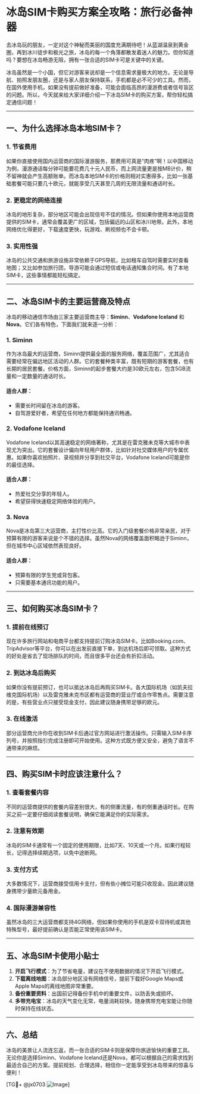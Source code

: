 # 冰岛SIM卡购买方案全攻略：旅行必备神器

去冰岛玩的朋友，一定对这个神秘而美丽的国度充满期待吧！从蓝湖温泉到黄金圈，再到冰川徒步和极光之旅，冰岛的每一个角落都散发着迷人的魅力。但你知道吗？要想在冰岛畅游无阻，拥有一张合适的SIM卡可是关键中的关键。

冰岛虽然是一个小国，但它对游客来说却是一个信息需求量极大的地方。无论是导航、拍照发朋友圈，还是与家人朋友保持联系，手机都是必不可少的工具。然而，在国外使用手机，如果没有提前做好准备，可能会面临高昂的漫游费或者信号盲区的问题。所以，今天就来给大家详细介绍一下冰岛SIM卡的购买方案，帮你轻松搞定通信问题！

---

## 一、为什么选择冰岛本地SIM卡？

### 1. 节省费用
如果你直接使用国内运营商的国际漫游服务，那费用可真是“肉疼”啊！以中国移动为例，漫游通话每分钟可能要花费几十元人民币，而上网流量更是按MB计价，稍不留神就会产生高额账单。而冰岛本地SIM卡的价格则相对实惠得多，比如一张基础套餐可能只要几十欧元，就能享受几天甚至几周的无限流量和通话时长。

### 2. 更稳定的网络连接
冰岛的地形复杂，部分地区可能会出现信号不佳的情况。但如果你使用本地运营商提供的SIM卡，通常会覆盖更广的区域，包括偏远的山区和冰川地带。此外，本地网络优化得更好，下载速度更快，玩游戏、刷视频也不会卡顿。

### 3. 实用性强
冰岛的公共交通和旅游设施非常依赖于GPS导航，比如租车自驾时需要实时查看地图；又比如参加旅行团，导游可能会通过短信或电话通知集合时间。有了本地SIM卡，这些事情都能轻松搞定。

---

## 二、冰岛SIM卡的主要运营商及特点

冰岛的移动通信市场由三家主要运营商主导：**Siminn**、**Vodafone Iceland** 和 **Nova**。它们各有特色，下面我们就来逐一分析：

### 1. Siminn
作为冰岛最大的运营商，Siminn提供最全面的服务网络，覆盖范围广，尤其适合需要经常在偏远地区活动的人群。它的套餐种类丰富，既有短期的游客套餐，也有长期的居民套餐。价格方面，Siminn的起步套餐大约是30欧元左右，包含5GB流量和一定数量的通话时长。

#### 适合人群：
- 需要长时间留在冰岛的游客。
- 自驾游爱好者，希望在任何地方都能保持通讯畅通。

### 2. Vodafone Iceland
Vodafone Iceland以其高速稳定的网络著称，尤其是在雷克雅未克等大城市中表现尤为突出。它的套餐设计偏向年轻用户群体，比如针对社交媒体用户的专属优惠。如果你喜欢拍照片、录视频并分享到社交平台，Vodafone Iceland可能是你的最佳选择。

#### 适合人群：
- 热爱社交分享的年轻人。
- 希望获得快速稳定网络体验的用户。

### 3. Nova
Nova是冰岛第三大运营商，主打性价比高。它的入门级套餐价格非常亲民，对于预算有限的游客来说是个不错的选择。虽然Nova的网络覆盖面积略逊于Siminn，但在城市中心区域依然表现良好。

#### 适合人群：
- 预算有限的学生党或背包客。
- 只需要基本通讯功能的用户。

---

## 三、如何购买冰岛SIM卡？

### 1. 提前在线预订
现在许多旅行网站和电商平台都支持提前订购冰岛SIM卡。比如Booking.com、TripAdvisor等平台，你可以在出发前直接下单，到达机场后即可领取。这种方式的好处是省去了现场排队的时间，而且很多平台还会有折扣活动。

### 2. 到达冰岛后购买
如果你没有提前预订，也可以抵达冰岛后再购买SIM卡。各大国际机场（如凯夫拉维克国际机场）以及雷克雅未克市区都有运营商的营业厅或合作零售点。需要注意的是，有些营业点只接受现金支付，因此建议随身携带足够的欧元。

### 3. 在线激活
部分运营商允许你在收到SIM卡后通过官方网站进行激活操作。只需输入SIM卡序列号，并按照指引完成注册即可开始使用。这种方式既方便又安全，避免了语言不通带来的麻烦。

---

## 四、购买SIM卡时应该注意什么？

### 1. 查看套餐内容
不同的运营商提供的套餐内容差别很大，有的侧重流量，有的侧重通话时长。在购买之前一定要仔细阅读套餐说明，确保它能满足你的实际需求。

### 2. 注意有效期
冰岛的SIM卡通常有一个固定的使用期限，比如7天、10天或一个月。如果行程较长，记得选择续期选项，以免中途断网。

### 3. 支付方式
大多数情况下，运营商接受信用卡支付，但有些小摊位可能只收现金。因此建议随身携带少量欧元备用金。

### 4. 国际漫游兼容性
虽然冰岛的三大运营商都支持4G网络，但如果你使用的手机是双卡双待机或其他特殊型号，最好提前确认是否能正常使用该SIM卡。

---

## 五、冰岛SIM卡使用小贴士

1. **开启飞行模式**：为了节省电量，建议在不使用数据的情况下开启飞行模式。
2. **下载离线地图**：冰岛部分地区没有网络信号，提前下载好Google Maps或Apple Maps的离线地图非常重要。
3. **备份重要资料**：出国前记得备份手机中的重要文件，以防丢失或损坏。
4. **多带充电宝**：冰岛的天气变化无常，电量消耗较快，随身携带充电宝能让你随时保持在线状态。

---

## 六、总结

冰岛的美景让人流连忘返，而一张合适的SIM卡则是保障你旅途愉快的重要工具。无论你是选择Siminn、Vodafone Iceland还是Nova，都可以根据自己的需求找到最适合自己的方案。提前规划、合理选择，相信你一定能享受到冰岛带来的惊喜与便利！

[TG💪+ @jx0703 ![Image](https://github.com/user-attachments/assets/dbca1d08-cadb-493c-b0ec-ad6f7a83f270)]